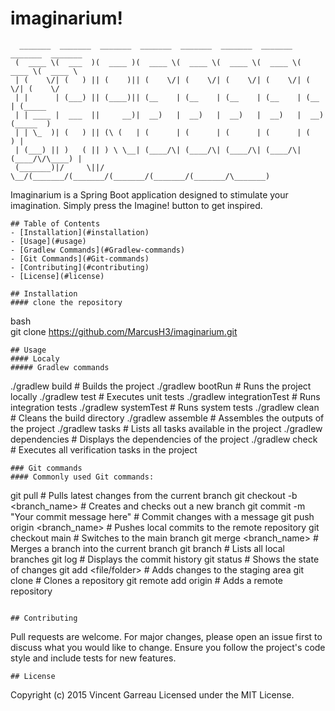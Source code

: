 # imaginarium!
```
  _______  _______  _______  _______  _______  _______  _______  _______  _______ 
 (  ____ \(  ___  )(  ____ )(  ____ \(  ____ \(  ____ \(  ____ \(  ____ \(  ____ \
 | (    \/| (   ) || (    )|| (    \/| (    \/| (    \/| (    \/| (    \/| (    \/
 | |      | (___) || (____)|| (__    | (__    | (__    | (__    | (__    | (_____ 
 | | ____ |  ___  ||     __)|  __)   |  __)   |  __)   |  __)   |  __)   (_____  )
 | | \_  )| (   ) || (\ (   | (      | (      | (      | (      | (            ) |
 | (___) || )   ( || ) \ \__| (____/\| (____/\| (____/\| (____/\| (____/\/\____) |
 (_______)|/     \||/   \__/(_______/(_______/(_______/(_______/(_______/\_______)

```
Imaginarium is a Spring Boot application designed to stimulate your imagination. 
Simply press the Imagine! button to get inspired.

```
## Table of Contents
- [Installation](#installation)
- [Usage](#usage)
- [Gradlew Commands](#Gradlew-commands)
- [Git Commands](#Git-commands)
- [Contributing](#contributing)
- [License](#license)

## Installation
#### clone the repository
```
bash    
git clone https://github.com/MarcusH3/imaginarium.git
```
## Usage
#### Localy 
##### Gradlew commands

```
./gradlew build             # Builds the project
./gradlew bootRun           # Runs the project locally
./gradlew test              # Executes unit tests
./gradlew integrationTest   # Runs integration tests
./gradlew systemTest        # Runs system tests
./gradlew clean             # Cleans the build directory
./gradlew assemble          # Assembles the outputs of the project
./gradlew tasks             # Lists all tasks available in the project
./gradlew dependencies      # Displays the dependencies of the project
./gradlew check             # Executes all verification tasks in the project

```
### Git commands
#### Commonly used Git commands:

```
git pull                                # Pulls latest changes from the current branch
git checkout -b <branch_name>           # Creates and checks out a new branch
git commit -m "Your commit message here" # Commit changes with a message
git push origin <branch_name>           # Pushes local commits to the remote repository
git checkout main                       # Switches to the main branch
git merge <branch_name>                 # Merges a branch into the current branch
git branch                              # Lists all local branches
git log                                 # Displays the commit history
git status                              # Shows the state of changes
git add <file/folder>                   # Adds changes to the staging area
git clone <repository-url>              # Clones a repository
git remote add origin <repository-url>  # Adds a remote repository

``` 

## Contributing
```     
Pull requests are welcome.
For major changes, please open an issue first to discuss what you would like to change.
Ensure you follow the project's code style and include tests for new features.

```
## License
```
Copyright (c) 2015 Vincent Garreau
Licensed under the MIT License.
```
